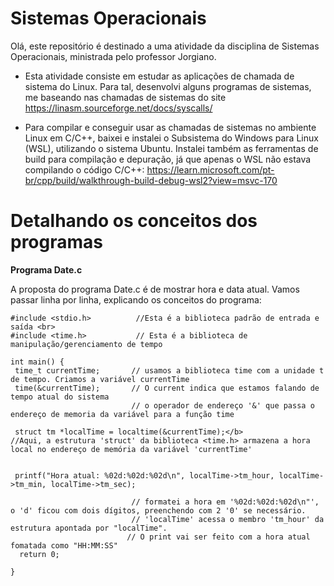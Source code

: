 
# Sistemas Operacionais 


Olá, este repositório é destinado a uma atividade da disciplina de Sistemas Operacionais, ministrada pelo professor Jorgiano. 

- Esta atividade consiste em estudar as aplicações de chamada de sistema do Linux. Para tal, desenvolvi alguns programas de sistemas, me baseando nas chamadas de sistemas do site https://linasm.sourceforge.net/docs/syscalls/

- Para compilar e conseguir usar as chamadas de sistemas no ambiente Linux em C/C++, baixei e instalei o Subsistema do Windows para Linux (WSL), utilizando o sistema Ubuntu. Instalei também as ferramentas de build para compilação e depuração, já que apenas o WSL não estava compilando o código C/C++: https://learn.microsoft.com/pt-br/cpp/build/walkthrough-build-debug-wsl2?view=msvc-170

# Detalhando os conceitos dos programas

**Programa Date.c**

A proposta do programa Date.c é de mostrar hora e data atual. Vamos passar linha por linha, explicando os conceitos do programa:
 ```
#include <stdio.h>          //Esta é a biblioteca padrão de entrada e saída <br>
#include <time.h>           // Esta é a biblioteca de manipulação/gerenciamento de tempo

int main() { 
  time_t currentTime;       // usamos a biblioteca time com a unidade t de tempo. Criamos a variável currentTime  
  time(&currentTime);       // O current indica que estamos falando de tempo atual do sistema  
                            // o operador de endereço '&' que passa o endereço de memoria da variável para a função time 
  
  struct tm *localTime = localtime(&currentTime);</b> 
//Aqui, a estrutura 'struct' da biblioteca <time.h> armazena a hora local no endereço de memória da variável 'currentTime'
    
  
  printf("Hora atual: %02d:%02d:%02d\n", localTime->tm_hour, localTime->tm_min, localTime->tm_sec);  

                            // formatei a hora em '%02d:%02d:%02d\n"', o 'd' ficou com dois dígitos, preenchendo com 2 '0' se necessário. 
                            // 'localTime' acessa o membro 'tm_hour' da estrutura apontada por "localTime".  
                           // O print vai ser feito com a hora atual fomatada como "HH:MM:SS" 
   return 0; 

}
```